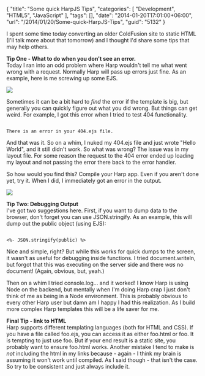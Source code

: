 {
	"title": "Some quick HarpJS Tips",
	"categories": [
		"Development",
		"HTML5",
		"JavaScript"
	],
	"tags": [],
	"date": "2014-01-20T17:01:00+06:00",
	"url": "/2014/01/20/Some-quick-HarpJS-Tips",
	"guid": "5132"
}

<p>
I spent some time today converting an older ColdFusion site to static HTML (I'll talk more about that tomorrow) and I thought I'd share some tips that may help others.
</p>
<!--more-->
<p>
<b>Tip One - What to do when you don't see an error.</b><br/>
Today I ran into an odd problem where Harp wouldn't tell me what went wrong with a request. Normally Harp will pass up errors just fine. As an example, here is me screwing up some EJS.
</p>

<p>
<img src="http://static.raymondcamden.com/images/bp11.jpg" />
</p>

<p>
Sometimes it can be a bit hard to <i>find</i> the error if the template is big, but generally you can quickly figure out what you did wrong. But things can get weird. For example, I got this error when I tried to test 404 functionality.
</p>

<code>
There is an error in your 404.ejs file.
</code>

<p>
And that was it. So on a whim, I nuked my 404.ejs file and just wrote "Hello World", and it still didn't work. So what was wrong? The issue was in my layout file. For some reason the request to the 404 error ended up loading my layout and not passing the error there back to the error handler. 
</p>

<p>
So how would you find this? Compile your Harp app. Even if you aren't done yet, try it. When I did, I immediately got an error in the output.
</p>

<img src="http://static.raymondcamden.com/images/bp21.jpg" />

<p>
<b>Tip Two: Debugging Output</b><br/>
I've got two suggestions here. First, if you want to dump data to the browser, don't forget you can use JSON.stringify. As an example, this will dump out the public object (using EJS):
</p>

<code>
&lt;%- JSON.stringify(public) %&gt;
</code>

<p>
Nice and simple, right? But while this works for quick dumps to the screen, it wasn't as useful for debugging inside functions. I tried document.writeln, but forgot that this was executing on the server side and there <i>was</i> no document! (Again, obvious, but, yeah.) 
</p>

<p>
Then on a whim I tried console.log... and it worked! I know Harp is using Node on the backend, but mentally when I'm doing Harp crap I just don't think of me as being in a Node environment. This is probably obvious to every other Harp user but damn am I happy I had this realization. As I build more complex Harp templates this will be a life saver for me.
</p>

<p>
<b>Final Tip - link to HTML</b><br/>
Harp supports different templating languages (both for HTML and CSS). If you have a file called foo.ejs, you can access it as either foo.html or foo. It is tempting to just use foo. But if your end result is a static site, you probably want to ensure foo.html works. Another mistake I tend to make is <i>not</i> including the html in my links because - again - I think my brain is assuming it won't work until compiled. As I said though - that isn't the case. So try to be consistent and just always include it.
</p>